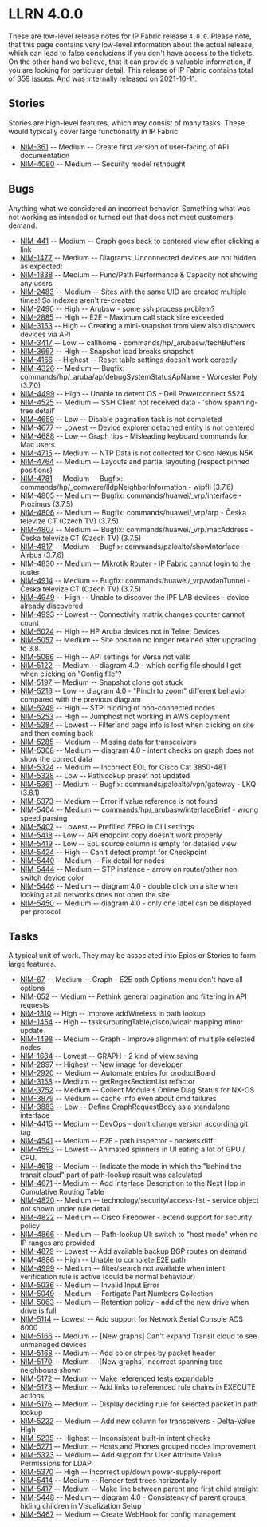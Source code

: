 # LLRN 4.0.0

These are low-level release notes for IP Fabric release `4.0.0`. Please note, that this page contains very low-level information about the actual release, which can lead to false conclusions if you don't have access to the tickets. On the other hand we believe, that it can provide a valuable information, if you are looking for particular detail. This release of IP Fabric contains total of 359 issues. And was internally released on 2021-10-11.

## Stories

Stories are high-level features, which may consist of many tasks. These would typically cover large functionality in IP Fabric

- [NIM-361](https://ipfabric.atlassian.net/browse/NIM-361) -- Medium -- Create first version of user-facing of API documentation
- [NIM-4080](https://ipfabric.atlassian.net/browse/NIM-4080) -- Medium -- Security model rethought

## Bugs

Anything what we considered an incorrect behavior. Something what was not working as intended or turned out that does not meet customers demand.

- [NIM-441](https://ipfabric.atlassian.net/browse/NIM-441) -- Medium -- Graph goes back to centered view after clicking a link
- [NIM-1477](https://ipfabric.atlassian.net/browse/NIM-1477) -- Medium -- Diagrams: Unconnected devices are not hidden as expected:
- [NIM-1838](https://ipfabric.atlassian.net/browse/NIM-1838) -- Medium -- Func/Path Performance & Capacity not showing any users
- [NIM-2483](https://ipfabric.atlassian.net/browse/NIM-2483) -- Medium -- Sites with the same UID are created multiple times! So indexes aren't re-created
- [NIM-2490](https://ipfabric.atlassian.net/browse/NIM-2490) -- High -- Arubsw - some ssh process problem?
- [NIM-2885](https://ipfabric.atlassian.net/browse/NIM-2885) -- High -- E2E - Maximum call stack size exceeded
- [NIM-3153](https://ipfabric.atlassian.net/browse/NIM-3153) -- High -- Creating a mini-snapshot from view also discovers devices via API
- [NIM-3417](https://ipfabric.atlassian.net/browse/NIM-3417) -- Low -- callhome - commands/hp/_arubasw/techBuffers
- [NIM-3667](https://ipfabric.atlassian.net/browse/NIM-3667) -- High -- Snapshot load breaks snapshot
- [NIM-4166](https://ipfabric.atlassian.net/browse/NIM-4166) -- Highest -- Reset table settings doesn't work corectly
- [NIM-4326](https://ipfabric.atlassian.net/browse/NIM-4326) -- Medium -- Bugfix: commands/hp/_aruba/ap/debugSystemStatusApName - Worcester Poly (3.7.0)
- [NIM-4499](https://ipfabric.atlassian.net/browse/NIM-4499) -- High -- Unable to detect OS - Dell Powerconnect 5524
- [NIM-4525](https://ipfabric.atlassian.net/browse/NIM-4525) -- Medium -- SSH Client not received data - 'show spanning-tree detail'
- [NIM-4659](https://ipfabric.atlassian.net/browse/NIM-4659) -- Low -- Disable pagination task is not completed
- [NIM-4677](https://ipfabric.atlassian.net/browse/NIM-4677) -- Lowest -- Device explorer detached entity is not centered
- [NIM-4688](https://ipfabric.atlassian.net/browse/NIM-4688) -- Low -- Graph tips - Misleading keyboard commands for Mac users
- [NIM-4715](https://ipfabric.atlassian.net/browse/NIM-4715) -- Medium -- NTP Data is not collected for Cisco Nexus N5K
- [NIM-4764](https://ipfabric.atlassian.net/browse/NIM-4764) -- Medium -- Layouts and partial layouting (respect pinned positions)
- [NIM-4781](https://ipfabric.atlassian.net/browse/NIM-4781) -- Medium -- Bugfix: commands/hp/_comware/lldpNeighborInformation - wipfli (3.7.6)
- [NIM-4805](https://ipfabric.atlassian.net/browse/NIM-4805) -- Medium -- Bugfix: commands/huawei/_vrp/interface - Proximus (3.7.5)
- [NIM-4806](https://ipfabric.atlassian.net/browse/NIM-4806) -- Medium -- Bugfix: commands/huawei/_vrp/arp - Česka televize CT (Czech TV) (3.7.5)
- [NIM-4807](https://ipfabric.atlassian.net/browse/NIM-4807) -- Medium -- Bugfix: commands/huawei/_vrp/macAddress - Česka televize CT (Czech TV) (3.7.5)
- [NIM-4817](https://ipfabric.atlassian.net/browse/NIM-4817) -- Medium -- Bugfix: commands/paloalto/showInterface - Airbus (3.7.6)
- [NIM-4830](https://ipfabric.atlassian.net/browse/NIM-4830) -- Medium -- Mikrotik Router - IP Fabric cannot login to the router
- [NIM-4914](https://ipfabric.atlassian.net/browse/NIM-4914) -- Medium -- Bugfix: commands/huawei/_vrp/vxlanTunnel - Česka televize CT (Czech TV) (3.7.5)
- [NIM-4949](https://ipfabric.atlassian.net/browse/NIM-4949) -- High -- Unable to discover the IPF LAB devices - device already discovered
- [NIM-4993](https://ipfabric.atlassian.net/browse/NIM-4993) -- Lowest -- Connectivity matrix changes counter cannot count
- [NIM-5024](https://ipfabric.atlassian.net/browse/NIM-5024) -- High -- HP Aruba devices not in Telnet Devices
- [NIM-5057](https://ipfabric.atlassian.net/browse/NIM-5057) -- Medium -- Site position no longer retained after upgrading to 3.8.
- [NIM-5066](https://ipfabric.atlassian.net/browse/NIM-5066) -- High -- API settings for Versa not valid
- [NIM-5122](https://ipfabric.atlassian.net/browse/NIM-5122) -- Medium -- diagram 4.0 - which config file should I get when clicking on "Config file"?
- [NIM-5197](https://ipfabric.atlassian.net/browse/NIM-5197) -- Medium -- Snapshot clone got stuck
- [NIM-5216](https://ipfabric.atlassian.net/browse/NIM-5216) -- Low -- diagram 4.0 - "Pinch to zoom" different behavior compared with the previous diagram
- [NIM-5249](https://ipfabric.atlassian.net/browse/NIM-5249) -- High -- STPi hidding of non-connected nodes
- [NIM-5253](https://ipfabric.atlassian.net/browse/NIM-5253) -- High -- Jumphost not working in AWS deployment
- [NIM-5284](https://ipfabric.atlassian.net/browse/NIM-5284) -- Lowest -- Filter and page info is lost when clicking on site and then coming back
- [NIM-5285](https://ipfabric.atlassian.net/browse/NIM-5285) -- Medium -- Missing data for transceivers
- [NIM-5308](https://ipfabric.atlassian.net/browse/NIM-5308) -- Medium -- diagram 4.0 - intent checks on graph does not show the correct data
- [NIM-5324](https://ipfabric.atlassian.net/browse/NIM-5324) -- Medium -- Incorrect EOL for Cisco Cat 3850-48T
- [NIM-5328](https://ipfabric.atlassian.net/browse/NIM-5328) -- Low -- Pathlookup preset not updated
- [NIM-5361](https://ipfabric.atlassian.net/browse/NIM-5361) -- Medium -- Bugfix: commands/paloalto/vpn/gateway - LKQ (3.8.1)
- [NIM-5373](https://ipfabric.atlassian.net/browse/NIM-5373) -- Medium -- Error if value reference is not found
- [NIM-5404](https://ipfabric.atlassian.net/browse/NIM-5404) -- Medium -- commands/hp/_arubasw/interfaceBrief - wrong speed parsing
- [NIM-5407](https://ipfabric.atlassian.net/browse/NIM-5407) -- Lowest -- Prefilled ZERO in CLI settings
- [NIM-5418](https://ipfabric.atlassian.net/browse/NIM-5418) -- Low -- API endpoint copy doesn't work properly
- [NIM-5419](https://ipfabric.atlassian.net/browse/NIM-5419) -- Low -- EoL source column is empty for detailed view
- [NIM-5424](https://ipfabric.atlassian.net/browse/NIM-5424) -- High -- Can't detect prompt for Checkpoint
- [NIM-5440](https://ipfabric.atlassian.net/browse/NIM-5440) -- Medium -- Fix detail for nodes
- [NIM-5444](https://ipfabric.atlassian.net/browse/NIM-5444) -- Medium -- STP instance - arrow on router/other non switch device color
- [NIM-5446](https://ipfabric.atlassian.net/browse/NIM-5446) -- Medium -- diagram 4.0 - double click on a site when looking at all networks does not open the site
- [NIM-5450](https://ipfabric.atlassian.net/browse/NIM-5450) -- Medium -- diagram 4.0 - only one label can be displayed per protocol

## Tasks

A typical unit of work. They may be associated into Epics or Stories to form large features.

- [NIM-67](https://ipfabric.atlassian.net/browse/NIM-67) -- Medium -- Graph - E2E path Options menu don't have all options
- [NIM-652](https://ipfabric.atlassian.net/browse/NIM-652) -- Medium -- Rethink general pagination and filtering in API requests
- [NIM-1310](https://ipfabric.atlassian.net/browse/NIM-1310) -- High -- Improve addWireless in path lookup
- [NIM-1454](https://ipfabric.atlassian.net/browse/NIM-1454) -- High -- tasks/routingTable/cisco/wlcair mapping minor update
- [NIM-1498](https://ipfabric.atlassian.net/browse/NIM-1498) -- Medium -- Graph - Improve alignment of multiple selected nodes
- [NIM-1684](https://ipfabric.atlassian.net/browse/NIM-1684) -- Lowest -- GRAPH - 2 kind of view saving
- [NIM-2897](https://ipfabric.atlassian.net/browse/NIM-2897) -- Highest -- New image for developer
- [NIM-2920](https://ipfabric.atlassian.net/browse/NIM-2920) -- Medium -- Automate entries for productBoard
- [NIM-3158](https://ipfabric.atlassian.net/browse/NIM-3158) -- Medium -- getRegexSectionList refactor
- [NIM-3752](https://ipfabric.atlassian.net/browse/NIM-3752) -- Medium -- Collect Module's Online Diag Status for NX-OS
- [NIM-3879](https://ipfabric.atlassian.net/browse/NIM-3879) -- Medium -- cache info even about cmd failures
- [NIM-3883](https://ipfabric.atlassian.net/browse/NIM-3883) -- Low -- Define GraphRequestBody as a standalone interface
- [NIM-4415](https://ipfabric.atlassian.net/browse/NIM-4415) -- Medium -- DevOps - don't change version according git tag
- [NIM-4541](https://ipfabric.atlassian.net/browse/NIM-4541) -- Medium -- E2E - path inspector - packets diff
- [NIM-4593](https://ipfabric.atlassian.net/browse/NIM-4593) -- Lowest -- Animated spinners in UI eating a lot of GPU / CPU.
- [NIM-4618](https://ipfabric.atlassian.net/browse/NIM-4618) -- Medium -- Indicate the mode in which the "behind the transit cloud" part of path-lookup result was calculated
- [NIM-4671](https://ipfabric.atlassian.net/browse/NIM-4671) -- Medium -- Add Interface Description to the Next Hop in Cumulative Routing Table
- [NIM-4820](https://ipfabric.atlassian.net/browse/NIM-4820) -- Medium -- technology/security/access-list - service object not shown under rule detail
- [NIM-4822](https://ipfabric.atlassian.net/browse/NIM-4822) -- Medium -- Cisco Firepower - extend support for security policy
- [NIM-4866](https://ipfabric.atlassian.net/browse/NIM-4866) -- Medium -- Path-lookup UI: switch to "host mode" when no IP ranges are provided
- [NIM-4879](https://ipfabric.atlassian.net/browse/NIM-4879) -- Lowest -- Add available backup BGP routes on demand
- [NIM-4886](https://ipfabric.atlassian.net/browse/NIM-4886) -- High -- Unable to complete E2E path
- [NIM-4999](https://ipfabric.atlassian.net/browse/NIM-4999) -- Medium -- filter/search not available when intent verification rule is active (could be normal behaviour)
- [NIM-5036](https://ipfabric.atlassian.net/browse/NIM-5036) -- Medium -- Invalid Input Error
- [NIM-5049](https://ipfabric.atlassian.net/browse/NIM-5049) -- Medium -- Fortigate Part Numbers Collection
- [NIM-5063](https://ipfabric.atlassian.net/browse/NIM-5063) -- Medium -- Retention policy - add of the new drive when drive is full
- [NIM-5114](https://ipfabric.atlassian.net/browse/NIM-5114) -- Lowest -- Add support for Network Serial Console ACS 8000
- [NIM-5166](https://ipfabric.atlassian.net/browse/NIM-5166) -- Medium -- [New graphs] Can't expand Transit cloud to see unmanaged devices
- [NIM-5168](https://ipfabric.atlassian.net/browse/NIM-5168) -- Medium -- Add color stripes by packet header
- [NIM-5170](https://ipfabric.atlassian.net/browse/NIM-5170) -- Medium -- [New graphs] Incorrect spanning tree neighbours shown
- [NIM-5172](https://ipfabric.atlassian.net/browse/NIM-5172) -- Medium -- Make referenced tests expandable
- [NIM-5173](https://ipfabric.atlassian.net/browse/NIM-5173) -- Medium -- Add links to referenced rule chains in EXECUTE actions
- [NIM-5176](https://ipfabric.atlassian.net/browse/NIM-5176) -- Medium -- Display deciding rule for selected packet in path lookup
- [NIM-5222](https://ipfabric.atlassian.net/browse/NIM-5222) -- Medium -- Add new column for transceivers - Delta-Value High
- [NIM-5235](https://ipfabric.atlassian.net/browse/NIM-5235) -- Highest -- Inconsistent built-in intent checks
- [NIM-5271](https://ipfabric.atlassian.net/browse/NIM-5271) -- Medium -- Hosts and Phones grouped nodes improvement
- [NIM-5323](https://ipfabric.atlassian.net/browse/NIM-5323) -- Medium -- Add support for User Attribute Value Permissions for LDAP
- [NIM-5370](https://ipfabric.atlassian.net/browse/NIM-5370) -- High -- Incorrect up/down power-supply-report
- [NIM-5414](https://ipfabric.atlassian.net/browse/NIM-5414) -- Medium -- Render test trees horizontally
- [NIM-5417](https://ipfabric.atlassian.net/browse/NIM-5417) -- Medium -- Make line between parent and first child straight
- [NIM-5448](https://ipfabric.atlassian.net/browse/NIM-5448) -- Medium -- diagram 4.0 - Consistency of parent groups hiding children in Visualization Setup
- [NIM-5467](https://ipfabric.atlassian.net/browse/NIM-5467) -- Medium -- Create WebHook for config management
